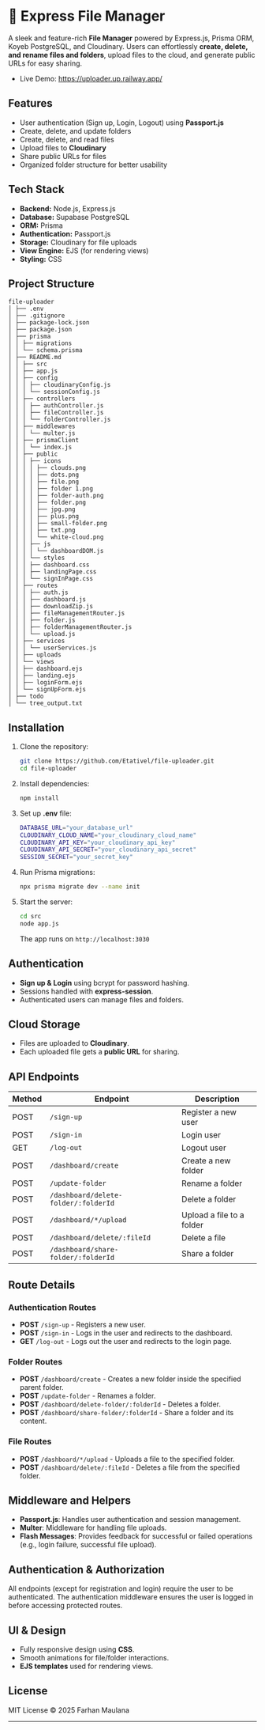 # 📂 Express File Manager

A sleek and feature-rich **File Manager** powered by Express.js, Prisma ORM, Koyeb PostgreSQL, and Cloudinary. Users can effortlessly **create, delete, and rename files and folders**, upload files to the cloud, and generate public URLs for easy sharing.

- Live Demo: https://uploader.up.railway.app/

## Features

- User authentication (Sign up, Login, Logout) using **Passport.js**
- Create, delete, and update folders
- Create, delete, and read files
- Upload files to **Cloudinary**
- Share public URLs for files
- Organized folder structure for better usability

## Tech Stack

- **Backend:** Node.js, Express.js
- **Database:** Supabase PostgreSQL
- **ORM:** Prisma
- **Authentication:** Passport.js
- **Storage:** Cloudinary for file uploads
- **View Engine:** EJS (for rendering views)
- **Styling:** CSS

## Project Structure

```
file-uploader
│ ├── .env
│ ├── .gitignore
│ ├── package-lock.json
│ ├── package.json
│ ├── prisma
│ │ ├── migrations
│ │ └── schema.prisma
│ ├── README.md
│ │ ├── src
│ │ ├── app.js
│ │ ├── config
│ │ │ ├── cloudinaryConfig.js
│ │ │ └── sessionConfig.js
│ │ ├── controllers
│ │ │ ├── authController.js
│ │ │ ├── fileController.js
│ │ │ └── folderController.js
│ │ ├── middlewares
│ │ │ └── multer.js
│ │ ├── prismaClient
│ │ │ └── index.js
│ │ ├── public
│ │ │ ├── icons
│ │ │ │ ├── clouds.png
│ │ │ │ ├── dots.png
│ │ │ │ ├── file.png
│ │ │ │ ├── folder 1.png
│ │ │ │ ├── folder-auth.png
│ │ │ │ ├── folder.png
│ │ │ │ ├── jpg.png
│ │ │ │ ├── plus.png
│ │ │ │ ├── small-folder.png
│ │ │ │ ├── txt.png
│ │ │ │ └── white-cloud.png
│ │ │ ├── js
│ │ │ │ └── dashboardDOM.js
│ │ │ └── styles
│ │ │ ├── dashboard.css
│ │ │ ├── landingPage.css
│ │ │ └── signInPage.css
│ │ ├── routes
│ │ │ ├── auth.js
│ │ │ ├── dashboard.js
│ │ │ ├── downloadZip.js
│ │ │ ├── fileManagementRouter.js
│ │ │ ├── folder.js
│ │ │ ├── folderManagementRouter.js
│ │ │ └── upload.js
│ │ ├── services
│ │ │ └── userServices.js
│ │ ├── uploads
│ │ └── views
│ │ ├── dashboard.ejs
│ │ ├── landing.ejs
│ │ ├── loginForm.ejs
│ │ └── signUpForm.ejs
│ ├── todo
│ └── tree_output.txt
```

## Installation

1. Clone the repository:
   ```sh
   git clone https://github.com/Etativel/file-uploader.git
   cd file-uploader
   ```
2. Install dependencies:
   ```sh
   npm install
   ```
3. Set up **.env** file:
   ```sh
   DATABASE_URL="your_database_url"
   CLOUDINARY_CLOUD_NAME="your_cloudinary_cloud_name"
   CLOUDINARY_API_KEY="your_cloudinary_api_key"
   CLOUDINARY_API_SECRET="your_cloudinary_api_secret"
   SESSION_SECRET="your_secret_key"
   ```
4. Run Prisma migrations:
   ```sh
   npx prisma migrate dev --name init
   ```
5. Start the server:
   ```sh
   cd src
   node app.js
   ```
   The app runs on `http://localhost:3030`

## Authentication

- **Sign up & Login** using bcrypt for password hashing.
- Sessions handled with **express-session**.
- Authenticated users can manage files and folders.

## Cloud Storage

- Files are uploaded to **Cloudinary**.
- Each uploaded file gets a **public URL** for sharing.

## API Endpoints

| Method | Endpoint                             | Description               |
| ------ | ------------------------------------ | ------------------------- |
| POST   | `/sign-up`                           | Register a new user       |
| POST   | `/sign-in`                           | Login user                |
| GET    | `/log-out`                           | Logout user               |
| POST   | `/dashboard/create`                  | Create a new folder       |
| POST   | `/update-folder`                     | Rename a folder           |
| POST   | `/dashboard/delete-folder/:folderId` | Delete a folder           |
| POST   | `/dashboard/*/upload`                | Upload a file to a folder |
| POST   | `/dashboard/delete/:fileId`          | Delete a file             |
| POST   | `/dashboard/share-folder/:folderId`  | Share a folder            |

## Route Details

### Authentication Routes

- **POST** `/sign-up` - Registers a new user.
- **POST** `/sign-in` - Logs in the user and redirects to the dashboard.
- **GET** `/log-out` - Logs out the user and redirects to the login page.

### Folder Routes

- **POST** `/dashboard/create` - Creates a new folder inside the specified parent folder.
- **POST** `/update-folder` - Renames a folder.
- **POST** `/dashboard/delete-folder/:folderId` - Deletes a folder.
- **POST** `/dashboard/share-folder/:folderId` - Share a folder and its content.

### File Routes

- **POST** `/dashboard/*/upload` - Uploads a file to the specified folder.
- **POST** `/dashboard/delete/:fileId` - Deletes a file from the specified folder.

## Middleware and Helpers

- **Passport.js**: Handles user authentication and session management.
- **Multer**: Middleware for handling file uploads.
- **Flash Messages**: Provides feedback for successful or failed operations (e.g., login failure, successful file upload).

## Authentication & Authorization

All endpoints (except for registration and login) require the user to be authenticated. The authentication middleware ensures the user is logged in before accessing protected routes.

## UI & Design

- Fully responsive design using **CSS**.
- Smooth animations for file/folder interactions.
- **EJS templates** used for rendering views.

## License

MIT License © 2025 Farhan Maulana

---
